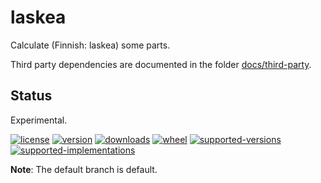 # laskea

Calculate (Finnish: laskea) some parts.

Third party dependencies are documented in the folder [docs/third-party](docs/third-party/README.md).

## Status

Experimental.

[![license](https://img.shields.io/github/license/sthagen/laskea.svg?style=flat)](https://github.com/sthagen/laskea/blob/default/LICENSE)
[![version](https://img.shields.io/pypi/v/laskea.svg?style=flat)](https://pypi.python.org/pypi/laskea/)
[![downloads](https://pepy.tech/badge/laskea/month)](https://pepy.tech/project/turvallisuusneuvonta)
[![wheel](https://img.shields.io/pypi/wheel/laskea.svg?style=flat)](https://pypi.python.org/pypi/laskea/)
[![supported-versions](https://img.shields.io/pypi/pyversions/laskea.svg?style=flat)](https://pypi.python.org/pypi/laskea/)
[![supported-implementations](https://img.shields.io/pypi/implementation/laskea.svg?style=flat)](https://pypi.python.org/pypi/laskea/)

**Note**: The default branch is default.
